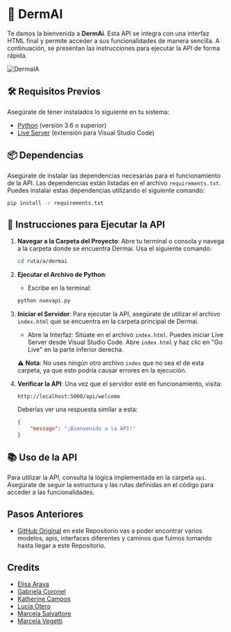 # 🚀 DermAI

Te damos la bienvenida a **DermAi**. Esta API se integra con una interfaz HTML final y permite acceder a sus funcionalidades de manera sencilla. A continuación, se presentan las instrucciones para ejecutar la API de forma rápida.

![DermaIA](https://i.imgur.com/JB317dD.png)

## 🛠️ Requisitos Previos

Asegúrate de tener instalados lo siguiente en tu sistema:

- [Python](https://www.python.org/) (versión 3.6 o superior)
- [Live Server](https://marketplace.visualstudio.com/items?itemName=ritwickdey.LiveServer) (extensión para Visual Studio Code)

## 📦 Dependencias

Asegúrate de instalar las dependencias necesarias para el funcionamiento de la API. Las dependencias están listadas en el archivo `requirements.txt`. Puedes instalar estas dependencias utilizando el siguiente comando:

```bash
pip install -r requirements.txt
```

## 🚀 Instrucciones para Ejecutar la API

1. **Navegar a la Carpeta del Proyecto**: Abre tu terminal o consola y navega a la carpeta donde se encuentra Dermai. Usa el siguiente comando:
   ```bash
   cd ruta/a/dermai
   ```

2. **Ejecutar el Archivo de Python**: 
   - Escribe en la terminal:
   ```bash
   python nuevapi.py
   ```

3. **Iniciar el Servidor**: Para ejecutar la API, asegúrate de utilizar el archivo `index.html` que se encuentra en la carpeta principal de Dermai.
   - Abre la Interfaz: Sitúate en el archivo `index.html`. Puedes iniciar Live Server desde Visual Studio Code. Abre `index.html` y haz clic en "Go Live" en la parte inferior derecha.

   ⚠️ **Nota**: No uses ningún otro archivo `index` que no sea el de esta carpeta, ya que esto podría causar errores en la ejecución.

4. **Verificar la API**: Una vez que el servidor esté en funcionamiento, visita:
   ```
   http://localhost:5000/api/welcome
   ```
   Deberías ver una respuesta similar a esta:
   ```json
   {
       "message": "¡Bienvenido a la API!"
   }
   ```

## 📚 Uso de la API

Para utilizar la API, consulta la lógica implementada en la carpeta `api`. Asegúrate de seguir la estructura y las rutas definidas en el código para acceder a las funcionalidades.

## Pasos Anteriores

- [GitHub Original](https://github.com/mariaelisaaraya/M1000IA) en este Repositorio vas a poder encontrar varios modelos, apis, interfaces diferentes y caminos que fuimos tomando hasta llegar a este Repositorio.

## Credits

- [Elisa Araya](https://www.linkedin.com/in/arayamariaelisa/)
- [Gabriela Coronel](https://www.linkedin.com/in/gabriela-coronel-43a0a4286/)
- [Katherine Campos](https://www.linkedin.com/in/katherine-campos-99951b94/)
- [Lucía Otero](https://www.linkedin.com/in/luciaoterolarreborges/)
- [Marcela Salvattore](https://www.linkedin.com/in/marcela-adriana-salvattore/) 
- [Marcela Vegetti](https://www.linkedin.com/in/marcela-vegetti-b273259/) 
